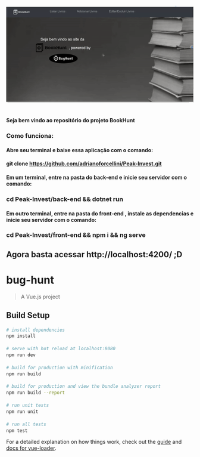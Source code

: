 <img src="src/assets/gif.gif" alt="site-template" width="800"/><br></br>

#### Seja bem vindo ao repositório do projeto BookHunt
###  Como funciona:
#### Abre seu terminal e baixe essa aplicação com o comando:
#### git clone https://github.com/adrianoforcellini/Peak-Invest.git
#### Em um terminal, entre na pasta do back-end e inicie seu servidor com o comando:
### cd Peak-Invest/back-end && dotnet run
#### Em outro terminal, entre na pasta do front-end , instale as dependencias e inicie seu servidor com o comando:
### cd Peak-Invest/front-end && npm i && ng serve

## Agora basta acessar http://localhost:4200/ ;D


# bug-hunt

> A Vue.js project

## Build Setup

``` bash
# install dependencies
npm install

# serve with hot reload at localhost:8080
npm run dev

# build for production with minification
npm run build

# build for production and view the bundle analyzer report
npm run build --report

# run unit tests
npm run unit

# run all tests
npm test
```

For a detailed explanation on how things work, check out the [guide](http://vuejs-templates.github.io/webpack/) and [docs for vue-loader](http://vuejs.github.io/vue-loader).
